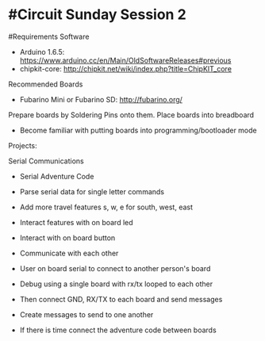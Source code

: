 #Circuit Sunday Session 2
====

#Requirements
Software
* Arduino 1.6.5: https://www.arduino.cc/en/Main/OldSoftwareReleases#previous
* chipkit-core: http://chipkit.net/wiki/index.php?title=ChipKIT_core

Recommended Boards
* Fubarino Mini or Fubarino SD: http://fubarino.org/

Prepare boards by Soldering Pins onto them.
Place boards into breadboard

* Become familiar with putting boards into programming/bootloader mode

Projects:

Serial Communications
* Serial Adventure Code
 * Parse serial data for single letter commands 
 * Add more travel features s, w, e for south, west, east
 * Interact features with on board led 
 * Interact with on board button

* Communicate with each other
 * User on board serial to connect to another person's board
 * Debug using a single board with rx/tx looped to each other
 * Then connect GND, RX/TX to each board and send messages
 * Create messages to send to one another

* If there is time connect the adventure code between boards





